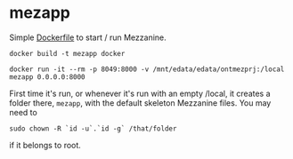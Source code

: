 # mezapp

Simple [Dockerfile](./docker/Dockerfile) to start / run Mezzanine.

```shell
docker build -t mezapp docker

docker run -it --rm -p 8049:8000 -v /mnt/edata/edata/ontmezprj:/local mezapp 0.0.0.0:8000
```

First time it's run, or whenever it's run with an empty /local, it creates a folder
there, `mezapp`, with the default skeleton Mezzanine files.  You may need to
```shell
sudo chown -R `id -u`.`id -g` /that/folder
```
if it belongs to root.  
